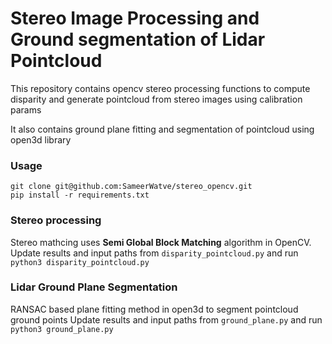 # Stereo Image Processing and Ground segmentation of Lidar Pointcloud

This repository contains opencv stereo processing functions to compute disparity and generate pointcloud from stereo images using calibration params

It also contains ground plane fitting and segmentation of pointcloud using open3d library

### Usage
```
git clone git@github.com:SameerWatve/stereo_opencv.git
pip install -r requirements.txt
```

### Stereo processing

Stereo mathcing uses **Semi Global Block Matching** algorithm in OpenCV.
Update results and input paths from `disparity_pointcloud.py` and run `python3 disparity_pointcloud.py`

### Lidar Ground Plane Segmentation

RANSAC based plane fitting method in open3d to segment pointcloud ground points
Update results and input paths from `ground_plane.py` and run `python3 ground_plane.py`